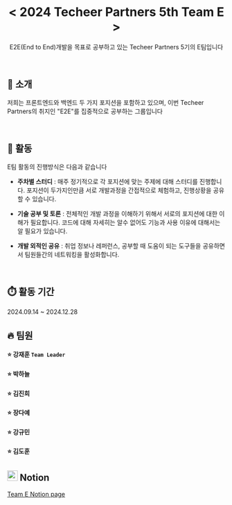 <h1 align="center"><  2024 Techeer Partners 5th Team E  ></h1>

<p align="center">E2E(End to End)개발을 목표로 공부하고 있는 Techeer Partners 5기의 E팀입니다</p>

<br/>

## 👾 소개

저희는 프론트엔드와 백엔드 두 가지 포지션을 포함하고 있으며, 이번 Techeer Partners의 취지인 "E2E"를 집중적으로 공부하는 그룹입니다

<br/>

## 📍 활동

E팀 활동의 진행방식은 다음과 같습니다

- **주차별 스터디** : 매주 정기적으로 각 포지션에 맞는 주제에 대해 스터디를 진행합니다. 포지션이 두가지인만큼 서로 개발과정을 간접적으로 체험하고, 진행상황을 공유할 수 있습니다.

- **기술 공부 및 토론** : 전체적인 개발 과정을 이해하기 위해서 서로의 포지션에 대한 이해가 필요합니다. 코드에 대해 자세히는 알수 없어도 기능과 사용 이유에 대해서는 알 필요가 있습니다.

- **개발 외적인 공유** : 취업 정보나 레퍼런스, 공부할 때 도움이 되는 도구들을 공유하면서 팀원들간의 네트워킹을 활성화합니다.

<br/>

## ⏱️ 활동 기간

2024.09.14 ~ 2024.12.28

## 🔥 팀원

#### ⭐️ 강재훈 `Team Leader` <br/>
#### ⭐️ 박하늘 <br/>
#### ⭐️ 김진희 <br/>
#### ⭐️ 장다예 <br/>
#### ⭐️ 강규민 <br/>
#### ⭐️ 김도훈 <br/>

## <img src ="https://noticon-static.tammolo.com/dgggcrkxq/image/upload/v1570106347/noticon/hx52ypkqqdzjdvd8iaid.svg" width="24" height="24" /> Notion

[Team E Notion page](https://www.notion.so/2024-Techeer-Partners-5th-Team-E-102f795757c680e7b454f2295be6c5bf?pvs=4)
